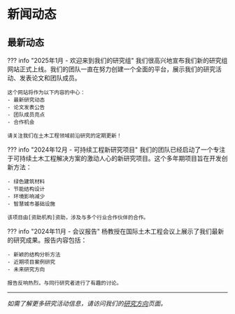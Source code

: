 # 新闻动态

## 最新动态

??? info "2025年1月 - 欢迎来到我们的研究组"
    我们很高兴地宣布我们新的研究组网站正式上线。我们的团队一直在努力创建一个全面的平台，展示我们的研究活动、发表论文和团队成员。
    
    这个网站将作为以下内容的中心：
    - 最新研究动态
    - 论文发表公告
    - 团队成员亮点
    - 合作机会
    
    请关注我们在土木工程领域前沿研究的定期更新！

??? info "2024年12月 - 可持续工程新研究项目"
    我们的团队已经启动了一个专注于可持续土木工程解决方案的激动人心的新研究项目。这个多年期项目旨在开发创新方法：
    
    - 绿色建筑材料
    - 节能结构设计
    - 环境影响减少
    - 智慧城市基础设施
    
    该项目由[资助机构]资助，涉及与多个行业合作伙伴的合作。

??? info "2024年11月 - 会议报告"
    杨教授在国际土木工程会议上展示了我们最新的研究成果。报告内容包括：
    
    - 新颖的结构分析方法
    - 近期项目案例研究
    - 未来研究方向
    
    报告反响热烈，与同行研究者进行了有趣的讨论。

---

*如需了解更多研究活动信息，请访问我们的[研究方向](../research.md)页面。*